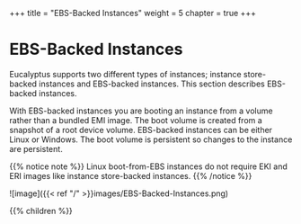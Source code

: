 +++
title = "EBS-Backed Instances"
weight = 5
chapter = true
+++


# EBS-Backed Instances
Eucalyptus supports two different types of instances; instance store-backed instances and EBS-backed instances. This section describes EBS-backed instances. 

With EBS-backed instances you are booting an instance from a volume rather than a bundled EMI image. The boot volume is created from a snapshot of a root device volume. EBS-backed instances can be either Linux or Windows. The boot volume is persistent so changes to the instance are persistent. 


{{% notice note %}}
Linux boot-from-EBS instances do not require EKI and ERI images like instance store-backed instances. 
{{% /notice %}}



![image]({{< ref "/" >}}images/EBS-Backed-Instances.png)






{{% children %}}
